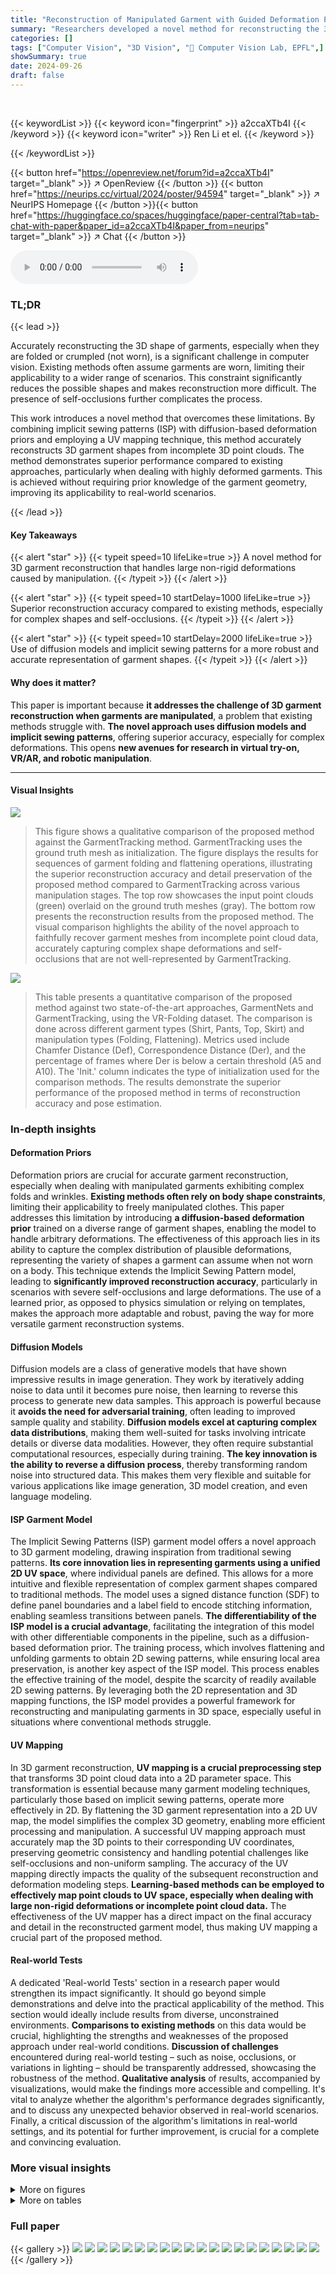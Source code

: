 ```yaml
---
title: "Reconstruction of Manipulated Garment with Guided Deformation Prior"
summary: "Researchers developed a novel method for reconstructing the 3D shape of manipulated garments, achieving superior accuracy compared to existing techniques, particularly for complex, non-rigid deformati..."
categories: []
tags: ["Computer Vision", "3D Vision", "🏢 Computer Vision Lab, EPFL",]
showSummary: true
date: 2024-09-26
draft: false
---
```


<br>

{{< keywordList >}}
{{< keyword icon="fingerprint" >}} a2ccaXTb4I {{< /keyword >}}
{{< keyword icon="writer" >}} Ren Li et el. {{< /keyword >}}
 
{{< /keywordList >}}

{{< button href="https://openreview.net/forum?id=a2ccaXTb4I" target="_blank" >}}
↗ OpenReview
{{< /button >}}
{{< button href="https://neurips.cc/virtual/2024/poster/94594" target="_blank" >}}
↗ NeurIPS Homepage
{{< /button >}}{{< button href="https://huggingface.co/spaces/huggingface/paper-central?tab=tab-chat-with-paper&paper_id=a2ccaXTb4I&paper_from=neurips" target="_blank" >}}
↗ Chat
{{< /button >}}



<audio controls>
    <source src="https://ai-paper-reviewer.com/a2ccaXTb4I/podcast.wav" type="audio/wav">
    Your browser does not support the audio element.
</audio>


### TL;DR


{{< lead >}}

Accurately reconstructing the 3D shape of garments, especially when they are folded or crumpled (not worn), is a significant challenge in computer vision. Existing methods often assume garments are worn, limiting their applicability to a wider range of scenarios.  This constraint significantly reduces the possible shapes and makes reconstruction more difficult.  The presence of self-occlusions further complicates the process.

This work introduces a novel method that overcomes these limitations. By combining implicit sewing patterns (ISP) with diffusion-based deformation priors and employing a UV mapping technique, this method accurately reconstructs 3D garment shapes from incomplete 3D point clouds. The method demonstrates superior performance compared to existing approaches, particularly when dealing with highly deformed garments. This is achieved without requiring prior knowledge of the garment geometry, improving its applicability to real-world scenarios.

{{< /lead >}}


#### Key Takeaways

{{< alert "star" >}}
{{< typeit speed=10 lifeLike=true >}} A novel method for 3D garment reconstruction that handles large non-rigid deformations caused by manipulation. {{< /typeit >}}
{{< /alert >}}

{{< alert "star" >}}
{{< typeit speed=10 startDelay=1000 lifeLike=true >}} Superior reconstruction accuracy compared to existing methods, especially for complex shapes and self-occlusions. {{< /typeit >}}
{{< /alert >}}

{{< alert "star" >}}
{{< typeit speed=10 startDelay=2000 lifeLike=true >}} Use of diffusion models and implicit sewing patterns for a more robust and accurate representation of garment shapes. {{< /typeit >}}
{{< /alert >}}

#### Why does it matter?
This paper is important because **it addresses the challenge of 3D garment reconstruction when garments are manipulated**, a problem that existing methods struggle with.  **The novel approach uses diffusion models and implicit sewing patterns**, offering superior accuracy, especially for complex deformations.  This opens **new avenues for research in virtual try-on, VR/AR, and robotic manipulation**.

------
#### Visual Insights



![](https://ai-paper-reviewer.com/a2ccaXTb4I/figures_1_1.jpg)

> This figure shows a qualitative comparison of the proposed method against the GarmentTracking method.  GarmentTracking uses the ground truth mesh as initialization. The figure displays the results for sequences of garment folding and flattening operations, illustrating the superior reconstruction accuracy and detail preservation of the proposed method compared to GarmentTracking across various manipulation stages. The top row showcases the input point clouds (green) overlaid on the ground truth meshes (gray).  The bottom row presents the reconstruction results from the proposed method.  The visual comparison highlights the ability of the novel approach to faithfully recover garment meshes from incomplete point cloud data, accurately capturing complex shape deformations and self-occlusions that are not well-represented by GarmentTracking.





![](https://ai-paper-reviewer.com/a2ccaXTb4I/tables_6_1.jpg)

> This table presents a quantitative comparison of the proposed method against two state-of-the-art approaches, GarmentNets and GarmentTracking, using the VR-Folding dataset.  The comparison is done across different garment types (Shirt, Pants, Top, Skirt) and manipulation types (Folding, Flattening).  Metrics used include Chamfer Distance (Def), Correspondence Distance (Der), and the percentage of frames where Der is below a certain threshold (A5 and A10).  The 'Init.' column indicates the type of initialization used for the comparison methods.  The results demonstrate the superior performance of the proposed method in terms of reconstruction accuracy and pose estimation.





### In-depth insights


#### Deformation Priors
Deformation priors are crucial for accurate garment reconstruction, especially when dealing with manipulated garments exhibiting complex folds and wrinkles.  **Existing methods often rely on body shape constraints**, limiting their applicability to freely manipulated clothes.  This paper addresses this limitation by introducing **a diffusion-based deformation prior** trained on a diverse range of garment shapes, enabling the model to handle arbitrary deformations.  The effectiveness of this approach lies in its ability to capture the complex distribution of plausible deformations, representing the variety of shapes a garment can assume when not worn on a body. This technique extends the Implicit Sewing Pattern model, leading to **significantly improved reconstruction accuracy**, particularly in scenarios with severe self-occlusions and large deformations. The use of a learned prior, as opposed to physics simulation or relying on templates, makes the approach more adaptable and robust, paving the way for more versatile garment reconstruction systems.

#### Diffusion Models
Diffusion models are a class of generative models that have shown impressive results in image generation.  They work by iteratively adding noise to data until it becomes pure noise, then learning to reverse this process to generate new data samples.  This approach is powerful because it **avoids the need for adversarial training**, often leading to improved sample quality and stability.  **Diffusion models excel at capturing complex data distributions**, making them well-suited for tasks involving intricate details or diverse data modalities.  However, they often require substantial computational resources, especially during training.  **The key innovation is the ability to reverse a diffusion process**, thereby transforming random noise into structured data. This makes them very flexible and suitable for various applications like image generation, 3D model creation, and even language modeling.

#### ISP Garment Model
The Implicit Sewing Patterns (ISP) garment model offers a novel approach to 3D garment modeling, drawing inspiration from traditional sewing patterns.  **Its core innovation lies in representing garments using a unified 2D UV space**, where individual panels are defined. This allows for a more intuitive and flexible representation of complex garment shapes compared to traditional methods. The model uses a signed distance function (SDF) to define panel boundaries and a label field to encode stitching information, enabling seamless transitions between panels. **The differentiability of the ISP model is a crucial advantage**, facilitating the integration of this model with other differentiable components in the pipeline, such as a diffusion-based deformation prior. The training process, which involves flattening and unfolding garments to obtain 2D sewing patterns, while ensuring local area preservation, is another key aspect of the ISP model. This process enables the effective training of the model, despite the scarcity of readily available 2D sewing patterns. By leveraging both the 2D representation and 3D mapping functions, the ISP model provides a powerful framework for reconstructing and manipulating garments in 3D space, especially useful in situations where conventional methods struggle.

#### UV Mapping
In 3D garment reconstruction, **UV mapping is a crucial preprocessing step** that transforms 3D point cloud data into a 2D parameter space. This transformation is essential because many garment modeling techniques, particularly those based on implicit sewing patterns, operate more effectively in 2D. By flattening the 3D garment representation into a 2D UV map, the model simplifies the complex 3D geometry, enabling more efficient processing and manipulation. A successful UV mapping approach must accurately map the 3D points to their corresponding UV coordinates, preserving geometric consistency and handling potential challenges like self-occlusions and non-uniform sampling. The accuracy of the UV mapping directly impacts the quality of the subsequent reconstruction and deformation modeling steps. **Learning-based methods can be employed to effectively map point clouds to UV space, especially when dealing with large non-rigid deformations or incomplete point cloud data.** The effectiveness of the UV mapper has a direct impact on the final accuracy and detail in the reconstructed garment model, thus making UV mapping a crucial part of the proposed method.

#### Real-world Tests
A dedicated 'Real-world Tests' section in a research paper would strengthen its impact significantly.  It should go beyond simple demonstrations and delve into the practical applicability of the method.  This section would ideally include results from diverse, unconstrained environments.  **Comparisons to existing methods** on this data would be crucial, highlighting the strengths and weaknesses of the proposed approach under real-world conditions.  **Discussion of challenges** encountered during real-world testing – such as noise, occlusions, or variations in lighting – should be transparently addressed, showcasing the robustness of the method.  **Qualitative analysis** of results, accompanied by visualizations, would make the findings more accessible and compelling.  It's vital to analyze whether the algorithm's performance degrades significantly, and to discuss any unexpected behavior observed in real-world scenarios.  Finally, a critical discussion of the algorithm's limitations in real-world settings, and its potential for further improvement, is crucial for a complete and convincing evaluation.


### More visual insights

<details>
<summary>More on figures
</summary>


![](https://ai-paper-reviewer.com/a2ccaXTb4I/figures_2_1.jpg)

> This figure illustrates the overall framework of the proposed method. It starts by mapping a partial point cloud of a garment to UV space using a trained UV mapper. This results in sparse UV maps and panel masks. Then, it recovers complete UV maps and panel masks by fitting the Implicit Sewing Patterns (ISP) model and incorporating a learned deformation prior (a diffusion model). Finally, it reconstructs the complete 3D mesh of the garment using the recovered UV maps and panel masks. The deformation prior is crucial for handling garments that are not worn and can assume arbitrary shapes.


![](https://ai-paper-reviewer.com/a2ccaXTb4I/figures_5_1.jpg)

> This figure shows the sparse masks and UV maps generated from point clouds with maximum and minimum volumes. The point clouds are color-coded to indicate their 3D positions, providing visual context for the sparsity and distribution of the projected data in UV space.  It illustrates the input data to the reconstruction pipeline, highlighting the challenges of working with incomplete point cloud data.


![](https://ai-paper-reviewer.com/a2ccaXTb4I/figures_5_2.jpg)

> This figure illustrates the overall framework of the proposed method.  It starts with a point cloud of a garment. The point cloud is then mapped into UV space using a trained UV mapper, resulting in sparse UV maps and panel masks.  These sparse representations are then used as input to a reverse diffusion process guided by the learned deformation prior and Implicit Sewing Patterns (ISP) model. This process generates complete UV maps and panel masks. Finally, a 3D mesh of the garment is reconstructed using the ISP model.


![](https://ai-paper-reviewer.com/a2ccaXTb4I/figures_7_1.jpg)

> This figure shows a qualitative comparison of the proposed method's garment reconstruction results against those from GarmentTracking, a state-of-the-art method that leverages the ground truth garment mesh as initialization. The comparison is presented for both folding and flattening sequences across four garment categories: pants, tops, shirts, and skirts.  For each category and sequence type, input point clouds, ground truth meshes, results from the proposed method, and results from GarmentTracking are displayed. This allows for a visual assessment of the accuracy and detail captured by the different methods in handling various levels of deformation and self-occlusion. The visual comparison supplements the quantitative results presented in the paper, providing further insights into the method's strengths and limitations.


![](https://ai-paper-reviewer.com/a2ccaXTb4I/figures_8_1.jpg)

> This figure shows a qualitative comparison between the results of the proposed method and GarmentTracking [2] (initialized with ground truth meshes).  The top two rows display results for the 'Folding' sequence, and the bottom two rows display results for the 'Flattening' sequence. Each row shows results for a specific garment type. The results of GarmentTracking, the proposed method, and the ground truth are shown for comparison.


![](https://ai-paper-reviewer.com/a2ccaXTb4I/figures_8_2.jpg)

> This figure shows the results of applying the proposed method to real-world data.  Part (a) displays the input: a captured image and the corresponding point cloud of a pair of pants in different folded configurations. Part (b) presents the 3D reconstruction results generated by the algorithm, demonstrating its ability to reconstruct the shape of real-world garments from captured point clouds. The results visualize the model's performance in reconstructing the geometry and folds of the pants, even with real-world challenges such as varying lighting and complex folds.


![](https://ai-paper-reviewer.com/a2ccaXTb4I/figures_13_1.jpg)

> This figure displays a qualitative comparison of the 3D garment reconstruction results for a skirt undergoing a folding sequence.  It shows the ground truth model (GT), the results obtained using the proposed method (Ours), and the results obtained using the GarmentTracking method (GarmentTracking). By visually comparing the three sets of reconstructed skirt models, the differences in accuracy and detail between the methods can be observed. The figure illustrates the ability of the proposed approach to accurately reconstruct the complex shapes and folds of a manipulated garment compared to an existing method.


![](https://ai-paper-reviewer.com/a2ccaXTb4I/figures_14_1.jpg)

> This figure displays a qualitative comparison of the 3D garment reconstruction results obtained using three different methods: the proposed method, GarmentTracking (initialized with ground truth), and the ground truth itself.  The comparison is shown for both 'Folding' and 'Flattening' sequences of garment manipulations, visualizing the accuracy and realism of the different approaches in handling complex deformations and self-occlusions. The results demonstrate the superior performance of the proposed method in capturing accurate shapes and deformations compared to GarmentTracking.


![](https://ai-paper-reviewer.com/a2ccaXTb4I/figures_14_2.jpg)

> This figure compares the 3D garment reconstruction results of the proposed method with those of the GarmentTracking method, using ground truth meshes as initialization.  The comparison is shown for both 'Folding' and 'Flattening' sequences of garment manipulation.  The top row shows the ground truth (GT) reconstructions, while the middle row presents the results from the proposed method, and the bottom row illustrates the results obtained using GarmentTracking.  By visually comparing the three rows for each sequence, one can assess the accuracy and detail preserved in the 3D garment reconstruction by each approach.


![](https://ai-paper-reviewer.com/a2ccaXTb4I/figures_14_3.jpg)

> This figure displays a qualitative comparison of the proposed method's garment reconstruction results against the GarmentTracking method (using ground truth initialization) on the VR-Folding dataset, specifically focusing on the 'Folding' and 'Flattening' sequences.  The comparison showcases the differences in reconstructed garment shapes, demonstrating the accuracy and detail preserved by the proposed method in comparison to the baseline, highlighting the superior ability to handle complex deformations and occlusions.


![](https://ai-paper-reviewer.com/a2ccaXTb4I/figures_15_1.jpg)

> This figure displays a qualitative comparison of the 3D garment reconstruction results obtained using the proposed method and the GarmentTracking method (initialized with ground truth meshes) on the VR-Folding dataset.  The comparison is shown for both folding and flattening sequences of the garments.  The figure aims to visually demonstrate the superior accuracy and detail preservation of the proposed method compared to the GarmentTracking method.


![](https://ai-paper-reviewer.com/a2ccaXTb4I/figures_15_2.jpg)

> This figure displays a qualitative comparison between the proposed method and the GarmentTracking method.  The results for both folding and flattening sequences are shown.  GarmentTracking uses the ground truth mesh as initialization, while the proposed method is shown to recover garment meshes more accurately and faithfully reflect the actual shape and deformation, even in complex scenarios.


![](https://ai-paper-reviewer.com/a2ccaXTb4I/figures_15_3.jpg)

> This figure compares the qualitative results of the proposed method against the GarmentTracking method for both folding and flattening sequences.  The top row shows the ground truth results. The middle row shows the results obtained using the proposed method, and the bottom row presents the results from the GarmentTracking method, which uses the ground truth mesh as initialization. The comparison highlights the superior accuracy and fidelity of the proposed method in reconstructing garment meshes in various states of deformation.


![](https://ai-paper-reviewer.com/a2ccaXTb4I/figures_16_1.jpg)

> This figure provides a visual comparison of the 3D garment reconstruction results obtained using three different methods: the proposed method, GarmentTracking initialized with ground truth meshes, and ground truth.  It showcases multiple frames from both the folding and flattening sequences for several garments (pants, shirt, top, skirt). The visual comparison highlights the superior accuracy and detail preservation of the proposed method compared to GarmentTracking, particularly in capturing intricate folds and deformations.


![](https://ai-paper-reviewer.com/a2ccaXTb4I/figures_16_2.jpg)

> This figure shows the results of applying the proposed method to real-world data.  Part (a) displays the original captured image of a pair of pants and the corresponding point cloud generated from it. Part (b) presents the 3D reconstructions of the pants obtained using the proposed method, demonstrating its ability to handle real-world scenarios, including both flat and folded garments. 


![](https://ai-paper-reviewer.com/a2ccaXTb4I/figures_17_1.jpg)

> This figure shows the robustness of the proposed method.  (a) tests the influence of the number of input points on reconstruction accuracy, showing that even with fewer points, the accuracy remains relatively high. (b) evaluates the effect of adding Gaussian noise to the input points, demonstrating that the method remains relatively accurate even with considerable noise.


![](https://ai-paper-reviewer.com/a2ccaXTb4I/figures_18_1.jpg)

> This figure presents a qualitative comparison of the 3D garment reconstruction results obtained using the proposed method and the GarmentTracking method (initialized with ground truth meshes) for both folding and flattening sequences.  The comparison highlights the superior accuracy and detail preservation of the proposed method in reconstructing the complex shapes and deformations of garments under various manipulation conditions.


![](https://ai-paper-reviewer.com/a2ccaXTb4I/figures_18_2.jpg)

> The figure shows the relationship between the volume of the input point cloud and the mean Intersection over Union (mIoU) between the ground truth panel masks and the masks fitted using equation 10 from the paper.  The x-axis represents the normalized volume of the point cloud, and the y-axis shows the mIoU.  It demonstrates that a larger point cloud volume generally leads to better fitting results, as indicated by higher mIoU values.


![](https://ai-paper-reviewer.com/a2ccaXTb4I/figures_18_3.jpg)

> This figure illustrates the overall framework of the proposed method for 3D garment reconstruction.  It starts with a point cloud as input, maps the 3D points to the 2D UV space using a UV mapper to get sparse UV maps and panel masks. Then, it recovers complete UV maps and panel masks using ISP (Implicit Sewing Patterns) and a deformation prior. Finally, it reconstructs the 3D mesh of the deformed garment.


![](https://ai-paper-reviewer.com/a2ccaXTb4I/figures_19_1.jpg)

> This figure illustrates the workflow of the proposed method for 3D garment reconstruction from a point cloud. The process starts by mapping the input point cloud to the UV space of the garment's panels using a UV mapper, resulting in sparse UV maps and panel masks. Then, using the Implicit Sewing Patterns (ISP) model and a learned deformation prior, the method recovers complete UV maps and panel masks. Finally, these complete maps are used to reconstruct the 3D mesh of the deformed garment.


</details>




<details>
<summary>More on tables
</summary>


![](https://ai-paper-reviewer.com/a2ccaXTb4I/tables_16_1.jpg)
> This table presents a quantitative comparison of the proposed method's performance against two state-of-the-art methods, GarmentNets and GarmentTracking, using the VR-Folding dataset.  The metrics used for comparison include Chamfer Distance (Def), Correspondence Distance (Der), and the percentage of frames where Der < 3cm (A3) and Der < 5cm (A5).  The results are shown separately for the 'Folding' and 'Flattening' tasks and for different garment types (Shirt, Pants, Top, Skirt). The table also indicates whether the compared methods used ground truth initialization ('GT'), perturbed ground truth initialization ('Pert.'), or GarmentNet's initialization ('GN'). This allows for a comprehensive evaluation of the proposed method's accuracy and robustness compared to existing approaches.

![](https://ai-paper-reviewer.com/a2ccaXTb4I/tables_16_2.jpg)
> This table presents the results of an ablation study on the proposed method.  It shows the impact of using different combinations of guidance signals (sparse UV maps, recovered panel masks, and previous frame's recovery) on the reconstruction accuracy, measured by A3, A5, Dcr, and Dcf. The results demonstrate that using all three guidance signals leads to the best performance.

</details>




### Full paper

{{< gallery >}}
<img src="https://ai-paper-reviewer.com/a2ccaXTb4I/1.png" class="grid-w50 md:grid-w33 xl:grid-w25" />
<img src="https://ai-paper-reviewer.com/a2ccaXTb4I/2.png" class="grid-w50 md:grid-w33 xl:grid-w25" />
<img src="https://ai-paper-reviewer.com/a2ccaXTb4I/3.png" class="grid-w50 md:grid-w33 xl:grid-w25" />
<img src="https://ai-paper-reviewer.com/a2ccaXTb4I/4.png" class="grid-w50 md:grid-w33 xl:grid-w25" />
<img src="https://ai-paper-reviewer.com/a2ccaXTb4I/5.png" class="grid-w50 md:grid-w33 xl:grid-w25" />
<img src="https://ai-paper-reviewer.com/a2ccaXTb4I/6.png" class="grid-w50 md:grid-w33 xl:grid-w25" />
<img src="https://ai-paper-reviewer.com/a2ccaXTb4I/7.png" class="grid-w50 md:grid-w33 xl:grid-w25" />
<img src="https://ai-paper-reviewer.com/a2ccaXTb4I/8.png" class="grid-w50 md:grid-w33 xl:grid-w25" />
<img src="https://ai-paper-reviewer.com/a2ccaXTb4I/9.png" class="grid-w50 md:grid-w33 xl:grid-w25" />
<img src="https://ai-paper-reviewer.com/a2ccaXTb4I/10.png" class="grid-w50 md:grid-w33 xl:grid-w25" />
<img src="https://ai-paper-reviewer.com/a2ccaXTb4I/11.png" class="grid-w50 md:grid-w33 xl:grid-w25" />
<img src="https://ai-paper-reviewer.com/a2ccaXTb4I/12.png" class="grid-w50 md:grid-w33 xl:grid-w25" />
<img src="https://ai-paper-reviewer.com/a2ccaXTb4I/13.png" class="grid-w50 md:grid-w33 xl:grid-w25" />
<img src="https://ai-paper-reviewer.com/a2ccaXTb4I/14.png" class="grid-w50 md:grid-w33 xl:grid-w25" />
<img src="https://ai-paper-reviewer.com/a2ccaXTb4I/15.png" class="grid-w50 md:grid-w33 xl:grid-w25" />
<img src="https://ai-paper-reviewer.com/a2ccaXTb4I/16.png" class="grid-w50 md:grid-w33 xl:grid-w25" />
<img src="https://ai-paper-reviewer.com/a2ccaXTb4I/17.png" class="grid-w50 md:grid-w33 xl:grid-w25" />
<img src="https://ai-paper-reviewer.com/a2ccaXTb4I/18.png" class="grid-w50 md:grid-w33 xl:grid-w25" />
<img src="https://ai-paper-reviewer.com/a2ccaXTb4I/19.png" class="grid-w50 md:grid-w33 xl:grid-w25" />
<img src="https://ai-paper-reviewer.com/a2ccaXTb4I/20.png" class="grid-w50 md:grid-w33 xl:grid-w25" />
{{< /gallery >}}